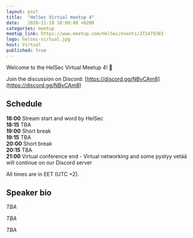 ```yaml
---
layout: post
title:  "HelSec Virtual meetup 4"
date:   2020-11-18 18:00:00 +0200
categories: meetup
meetup_link: https://www.meetup.com/HelSec/events/272479383
logo: helsec-virtual.jpg
host: Virtual
published: true
---
```


Welcome to the HelSec Virtual Meetup 4! 🤗

Join the discussion on Discord: [https://discord.gg/NBvCAm8](https://discord.gg/NBvCAm8)

## Schedule

**18:00** Stream start and word by HelSec  
**18:15** TBA  
**19:00** Short break  
**19:15** TBA  
**20:00** Short break  
**20:15** TBA  
**21:00** Virtual conference end - Virtual networking and some pystyy vetää will continue on our Discord server  

All times are in EET (UTC +2).

## Speaker bio
_TBA_

_TBA_

_TBA_
